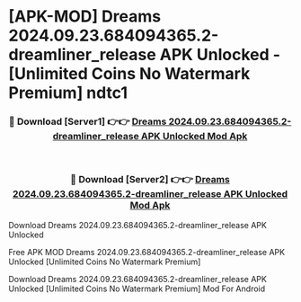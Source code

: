 # [APK-MOD] Dreams 2024.09.23.684094365.2-dreamliner_release APK Unlocked - [Unlimited Coins No Watermark Premium] ndtc1



<div align="center">
<h3>🔴 Download [Server1] 👉👉 <a href="https://momento.my/?title=Dreams_2024.09.23.684094365.2-dreamliner_release_APK_Unlocked">Dreams 2024.09.23.684094365.2-dreamliner_release APK Unlocked Mod Apk</a></h3><br>

<h3>🔴 Download [Server2] 👉👉 <a href="https://momento.my/?title=Dreams_2024.09.23.684094365.2-dreamliner_release_APK_Unlocked">Dreams 2024.09.23.684094365.2-dreamliner_release APK Unlocked Mod Apk</a></h3>
</div>



Download Dreams 2024.09.23.684094365.2-dreamliner_release APK Unlocked 

Free APK MOD Dreams 2024.09.23.684094365.2-dreamliner_release APK Unlocked [Unlimited Coins No Watermark Premium]

Download Dreams 2024.09.23.684094365.2-dreamliner_release APK Unlocked [Unlimited Coins No Watermark Premium] Mod For Android
